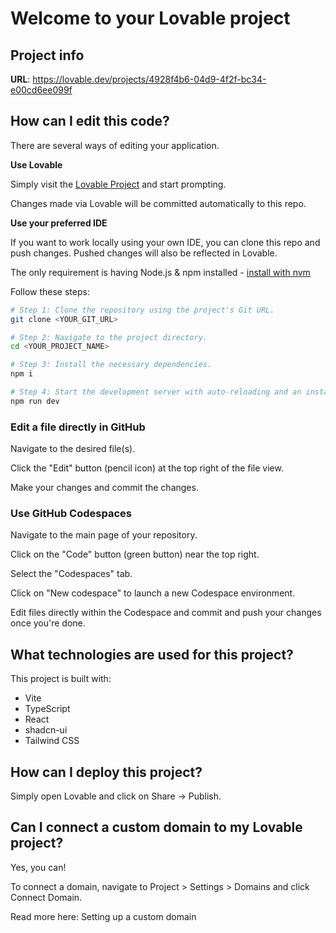 # Welcome to your Lovable project

## Project info

**URL**: https://lovable.dev/projects/4928f4b6-04d9-4f2f-bc34-e00cd6ee099f

## How can I edit this code?

There are several ways of editing your application.

**Use Lovable**

Simply visit the [Lovable Project](https://lovable.dev/projects/4928f4b6-04d9-4f2f-bc34-e00cd6ee099f) and start prompting.

Changes made via Lovable will be committed automatically to this repo.

**Use your preferred IDE**

If you want to work locally using your own IDE, you can clone this repo and push changes. Pushed changes will also be reflected in Lovable.

The only requirement is having Node.js & npm installed - [install with nvm](https://github.com/nvm-sh/nvm#installing-and-updating)

Follow these steps:

```sh
# Step 1: Clone the repository using the project's Git URL.
git clone <YOUR_GIT_URL>

# Step 2: Navigate to the project directory.
cd <YOUR_PROJECT_NAME>

# Step 3: Install the necessary dependencies.
npm i

# Step 4: Start the development server with auto-reloading and an instant preview.
npm run dev
```

### Edit a file directly in GitHub

Navigate to the desired file(s).

Click the "Edit" button (pencil icon) at the top right of the file view.

Make your changes and commit the changes.

### Use GitHub Codespaces

Navigate to the main page of your repository.

Click on the "Code" button (green button) near the top right.

Select the "Codespaces" tab.

Click on "New codespace" to launch a new Codespace environment.

Edit files directly within the Codespace and commit and push your changes once you're done.

## What technologies are used for this project?

This project is built with:

- Vite
- TypeScript
- React
- shadcn-ui
- Tailwind CSS

## How can I deploy this project?

Simply open Lovable and click on Share -> Publish.

## Can I connect a custom domain to my Lovable project?

Yes, you can!

To connect a domain, navigate to Project > Settings > Domains and click Connect Domain.

Read more here: Setting up a custom domain
